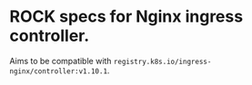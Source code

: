 # ROCK specs for Nginx ingress controller.

Aims to be compatible with `registry.k8s.io/ingress-nginx/controller:v1.10.1`.
